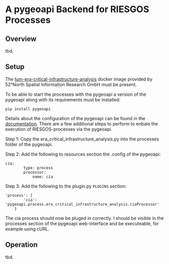 # A pygeoapi Backend for RIESGOS Processes

## Overview
tbd. 

## Setup
The [tum-era-critical-infrastructure-analysis](https://github.com/52North/tum-era-critical-infrastructure-analysis) docker image provided by 
52°North Spatial Information Research GmbH must be present.

To be able to start the processes with the pygeoapi a version of the pygeoapi along with its requirements must be installed:
```
pip install pygeoapi
```
Details about the configuration of the pygeoapi can be found in the [documentation](https://docs.pygeoapi.io/en/stable/index.html).
There are a few additional steps to perform to enbale the execution of RIESGOS-processes via the pygeoapi.

Step 1: Copy the era_critical_infrastructure_analysis.py into the processes folder of the pygeoapi.

Step 2: Add the following to resources section the .config of the pygeoapi:
```
cia: 
        type: process  
        processor:
            name: cia
```

Step 3: Add the following to the plugin.py ```PLUGINS``` section:
```
'process': { 
        'cia': 'pygeoapi.process.era_critical_infrastructure_analysis.ciaProcessor'
    }
 ```
 
 The cia process should now be pluged in correctly. I should be visible in the processes section of the pygeoapi web-interface and be executeable, for example using cURL.

## Operation
tbd.
